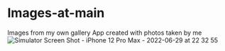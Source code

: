 # Images-at-main
Images from my own gallery
App created with photos taken by me 
![Simulator Screen Shot - iPhone 12 Pro Max - 2022-06-29 at 22 32 55](https://user-images.githubusercontent.com/64162767/176540025-9b539602-7c49-4e46-bd03-751a4e0f6824.png)

